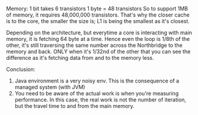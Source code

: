 Memory:
1 bit takes 6 transistors
1 byte = 48 transistors
So to support 1MB of memory, it requires 48,000,000 transistors. That's why the closer cache is to the core, the smaller the size is; L1 is being the smallest as it's closest.


Depending on the architecture, but everytime a core is interacting with main memory, it is fetching 64 byte at a time. Hence even the loop is 1/8th of the other, it's still traversing the same number across the Northbridge to the memory and back. 
ONLY when it's 1/32nd of the other that you can see the difference as it's fetching data from and to the memory less.

Conclusion:
1) Java environment is a very noisy env. This is the consequence of a managed system (with JVM)
2) You need to be aware of the actual work is when you're measuring performance. In this case, the real work is not the number of iteration, but the travel time to and from the main memory.

